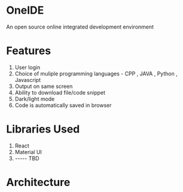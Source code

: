 # OneIDE
An open source online integrated development environment

# Features
1. User login
2. Choice of muliple programming languages - CPP , JAVA , Python , Javascript
3. Output on same screen
4. Ability to download file/code snippet
5. Dark/light mode
6. Code is automatically saved in browser
   
# Libraries Used

1. React
2. Material UI
3. ----- TBD

# Architecture
